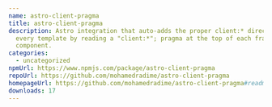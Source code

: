 ```yaml
---
name: astro-client-pragma
title: astro-client-pragma
description: Astro integration that auto-adds the proper client:* directive to
  every template by reading a "client:*"; pragma at the top of each framework
  component.
categories:
  - uncategorized
npmUrl: https://www.npmjs.com/package/astro-client-pragma
repoUrl: https://github.com/mohamedradime/astro-client-pragma
homepageUrl: https://github.com/mohamedradime/astro-client-pragma#readme
downloads: 17
---
```

